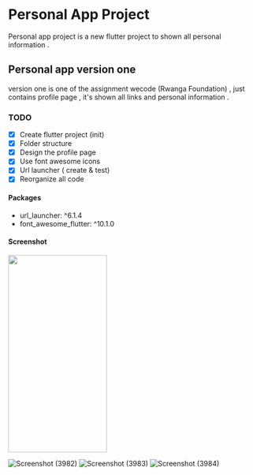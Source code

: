 # Personal App Project 
Personal app project is a new flutter project to shown all personal information .

## Personal app version one 
version one is one of the assignment wecode (Rwanga Foundation)  , just contains profile page , it's shown all links and personal information .

### TODO 
- [x] Create flutter project (init) 
- [x] Folder structure
- [x] Design the profile page
- [x] Use font awesome icons 
- [x] Url launcher ( create & test) 
- [x] Reorganize all code  

#### Packages
- url_launcher: ^6.1.4
- font_awesome_flutter: ^10.1.0

#### Screenshot

<img src="https://user-images.githubusercontent.com/106510867/182598811-1000804e-0f3d-4936-a630-fb6a26cdccbb.png" width="200" height="400">

![Screenshot (3982)](https://user-images.githubusercontent.com/106510867/192459124-a6c8c719-ee75-428e-9e99-20c141abf87d.png)
![Screenshot (3983)](https://user-images.githubusercontent.com/106510867/192459132-9cc3ebb9-6de3-4854-b35c-0c3ae2fefd0e.png)
![Screenshot (3984)](https://user-images.githubusercontent.com/106510867/192460206-71855902-c705-4008-99e5-a49d104b8b76.png)
